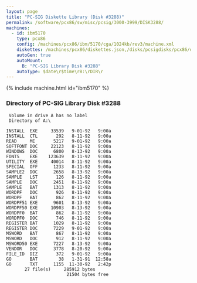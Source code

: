 ```yaml
---
layout: page
title: "PC-SIG Diskette Library (Disk #3288)"
permalink: /software/pcx86/sw/misc/pcsig/3000-3999/DISK3288/
machines:
  - id: ibm5170
    type: pcx86
    config: /machines/pcx86/ibm/5170/cga/1024kb/rev3/machine.xml
    diskettes: /machines/pcx86/diskettes.json,/disks/pcsigdisks/pcx86/diskettes.json
    autoGen: true
    autoMount:
      B: "PC-SIG Library Disk #3288"
    autoType: $date\r$time\rB:\rDIR\r
---
```


{% include machine.html id="ibm5170" %}

### Directory of PC-SIG Library Disk #3288

     Volume in drive A has no label
     Directory of A:\

    INSTALL  EXE     33539   9-01-92   9:00a
    INSTALL  CTL       292   8-11-92   9:00a
    READ     ME       5217   9-01-92   9:00a
    SOFTFONT DOC     22123   8-11-92   9:00a
    WINDOWS  DOC      6800   8-13-92   9:00a
    FONTS    EXE    123639   8-11-92   9:00a
    UTILITY  EXE     40014   8-11-92   9:00a
    SPECIAL  OFF      1233   8-11-92   9:00a
    SAMPLE2  DOC      2658   8-13-92   9:00a
    SAMPLE   LST       126   8-11-92   9:00a
    SAMPLE   DOC      2451   8-11-92   9:00a
    SAMPLE   BAT      1313   8-11-92   9:00a
    WORDPF   DOC       926   8-11-92   9:00a
    WORDPF   BAT       862   8-11-92   9:00a
    WORDPF51 EXE      9601   8-13-92   9:00a
    WORDPF50 EXE     10903   8-13-92   9:00a
    WORDPF0  BAT       862   8-11-92   9:00a
    WORDPF0  DOC       746   8-11-92   9:00a
    REGISTER BAT      1029   8-11-92   9:00a
    REGISTER DOC      7229   9-01-92   9:00a
    MSWORD   BAT       867   8-11-92   9:00a
    MSWORD   DOC       912   8-11-92   9:00a
    MSWORD50 EXE      7227   8-13-92   9:00a
    VENDOR   DOC      3778   8-20-92   9:00a
    FILE_ID  DIZ       372   9-01-92   9:00a
    GO       BAT        38   1-31-91  12:58a
    GO       TXT      1155  11-30-92   2:42p
           27 file(s)     285912 bytes
                           21504 bytes free
